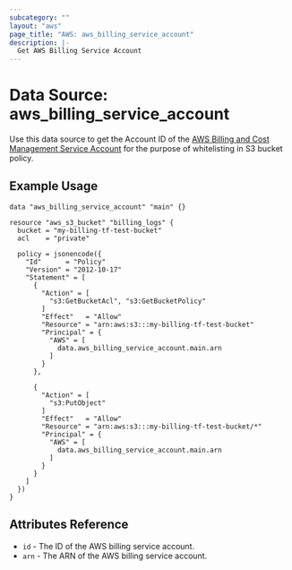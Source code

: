 ```yaml
---
subcategory: ""
layout: "aws"
page_title: "AWS: aws_billing_service_account"
description: |-
  Get AWS Billing Service Account
---
```


# Data Source: aws_billing_service_account

Use this data source to get the Account ID of the [AWS Billing and Cost Management Service Account](http://docs.aws.amazon.com/awsaccountbilling/latest/aboutv2/billing-getting-started.html#step-2) for the purpose of whitelisting in S3 bucket policy.

## Example Usage

```hcl
data "aws_billing_service_account" "main" {}

resource "aws_s3_bucket" "billing_logs" {
  bucket = "my-billing-tf-test-bucket"
  acl    = "private"

  policy = jsonencode({
    "Id"      = "Policy"
    "Version" = "2012-10-17"
    "Statement" = [
      {
        "Action" = [
          "s3:GetBucketAcl", "s3:GetBucketPolicy"
        ]
        "Effect"   = "Allow"
        "Resource" = "arn:aws:s3:::my-billing-tf-test-bucket"
        "Principal" = {
          "AWS" = [
            data.aws_billing_service_account.main.arn
          ]
        }
      },

      {
        "Action" = [
          "s3:PutObject"
        ]
        "Effect"   = "Allow"
        "Resource" = "arn:aws:s3:::my-billing-tf-test-bucket/*"
        "Principal" = {
          "AWS" = [
            data.aws_billing_service_account.main.arn
          ]
        }
      }
    ]
  })
}
```


## Attributes Reference

* `id` - The ID of the AWS billing service account.
* `arn` - The ARN of the AWS billing service account.
